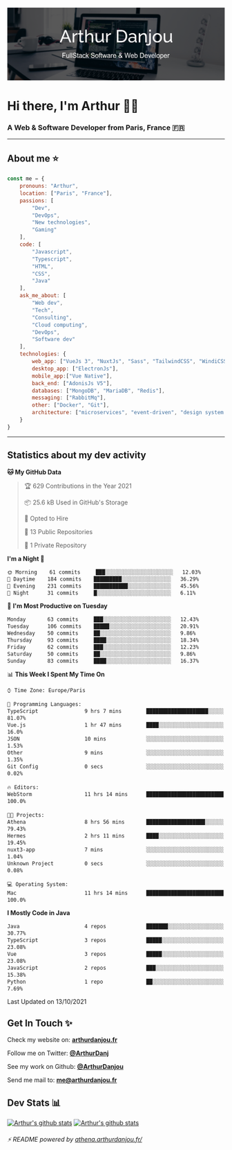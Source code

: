 ![Banner](./assets/Banner.png)

# Hi there, I'm Arthur 🙋‍♂️
### A Web & Software Developer from Paris, France 🇫🇷

---
## About me ⭐

```javascript
const me = {
    pronouns: "Arthur", 
    location: ["Paris", "France"],
    passions: [
        "Dev", 
        "DevOps", 
        "New technologies",
        "Gaming"
    ],
    code: [
        "Javascript", 
        "Typescript", 
        "HTML", 
        "CSS", 
        "Java"
    ],
    ask_me_about: [
        "Web dev", 
        "Tech", 
        "Consulting", 
        "Cloud computing", 
        "DevOps",
        "Software dev"
    ],
    technologies: {
        web_app: ["VueJs 3", "NuxtJs", "Sass", "TailwindCSS", "WindiCSS"],
        desktop_app: ["ElectronJs"],
        mobile_app:["Vue Native"],
        back_end: ["AdonisJs V5"],
        databases: ["MongoDB", "MariaDB", "Redis"],
        messaging: ["RabbitMq"],
        other: ["Docker", "Git"],
        architecture: ["microservices", "event-driven", "design system pattern"]
    }
}
```
---

## Statistics about my dev activity

<!--START_SECTION:waka-->
**🐱 My GitHub Data** 

> 🏆 629 Contributions in the Year 2021
 > 
> 📦 25.6 kB Used in GitHub's Storage 
 > 
> 💼 Opted to Hire
 > 
> 📜 13 Public Repositories 
 > 
> 🔑 1 Private Repository 
 > 
**I'm a Night 🦉** 

```text
🌞 Morning    61 commits     ███░░░░░░░░░░░░░░░░░░░░░░   12.03% 
🌆 Daytime    184 commits    █████████░░░░░░░░░░░░░░░░   36.29% 
🌃 Evening    231 commits    ███████████░░░░░░░░░░░░░░   45.56% 
🌙 Night      31 commits     █░░░░░░░░░░░░░░░░░░░░░░░░   6.11%

```
📅 **I'm Most Productive on Tuesday** 

```text
Monday       63 commits     ███░░░░░░░░░░░░░░░░░░░░░░   12.43% 
Tuesday      106 commits    █████░░░░░░░░░░░░░░░░░░░░   20.91% 
Wednesday    50 commits     ██░░░░░░░░░░░░░░░░░░░░░░░   9.86% 
Thursday     93 commits     ████░░░░░░░░░░░░░░░░░░░░░   18.34% 
Friday       62 commits     ███░░░░░░░░░░░░░░░░░░░░░░   12.23% 
Saturday     50 commits     ██░░░░░░░░░░░░░░░░░░░░░░░   9.86% 
Sunday       83 commits     ████░░░░░░░░░░░░░░░░░░░░░   16.37%

```


📊 **This Week I Spent My Time On** 

```text
⌚︎ Time Zone: Europe/Paris

💬 Programming Languages: 
TypeScript               9 hrs 7 mins        ████████████████████░░░░░   81.07% 
Vue.js                   1 hr 47 mins        ████░░░░░░░░░░░░░░░░░░░░░   16.0% 
JSON                     10 mins             ░░░░░░░░░░░░░░░░░░░░░░░░░   1.53% 
Other                    9 mins              ░░░░░░░░░░░░░░░░░░░░░░░░░   1.35% 
Git Config               0 secs              ░░░░░░░░░░░░░░░░░░░░░░░░░   0.02%

🔥 Editors: 
WebStorm                 11 hrs 14 mins      █████████████████████████   100.0%

🐱‍💻 Projects: 
Athena                   8 hrs 56 mins       ███████████████████░░░░░░   79.43% 
Hermes                   2 hrs 11 mins       ████░░░░░░░░░░░░░░░░░░░░░   19.45% 
nuxt3-app                7 mins              ░░░░░░░░░░░░░░░░░░░░░░░░░   1.04% 
Unknown Project          0 secs              ░░░░░░░░░░░░░░░░░░░░░░░░░   0.08%

💻 Operating System: 
Mac                      11 hrs 14 mins      █████████████████████████   100.0%

```

**I Mostly Code in Java** 

```text
Java                     4 repos             ███████░░░░░░░░░░░░░░░░░░   30.77% 
TypeScript               3 repos             █████░░░░░░░░░░░░░░░░░░░░   23.08% 
Vue                      3 repos             █████░░░░░░░░░░░░░░░░░░░░   23.08% 
JavaScript               2 repos             ███░░░░░░░░░░░░░░░░░░░░░░   15.38% 
Python                   1 repo              ██░░░░░░░░░░░░░░░░░░░░░░░   7.69%

```



 Last Updated on 13/10/2021
<!--END_SECTION:waka-->

## Get In Touch ✨
Check my website on: [**arthurdanjou.fr**](https://arthurdanjou.fr)

Follow me on Twitter: [**@ArthurDanj**](https://twitter.com/ArthurDanj)

See my work on Github: [**@ArthurDanjou**](https://github.com/ArthurDanjou)

Send me mail to: [**me@arthurdanjou.fr**](mailto:me@arthurdanjou.fr)

## Dev Stats 📊

[![Arthur's github stats](https://github-readme-stats.vercel.app/api?count_private=true&show_icons=true&theme=dracula&username=arthurdanjou)](https://github.com/anuraghazra/github-readme-stats)
[![Arthur's github stats](https://github-readme-stats.vercel.app/api/top-langs/?count_private=true&show_icons=true&theme=dracula&username=arthurdanjou&layout=compact)](https://github.com/anuraghazra/github-readme-stats)

###### ⚡ README powered by [athena.arthurdanjou.fr/](https://athena.arthurdanjou.fr)
